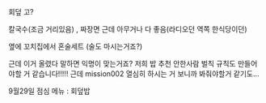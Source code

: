 회덮 고?

칼국수(조금 거리있음) , 짜장면 근데 아무거나 다 좋음(라디오던 역쪽 한식당이던)

옆에 꼬치집에서 혼술세트 (술도 마시는거죠?)

근데 이거 올렸다 말하면 익명이 맞는거죠?
저희 밥 추천 안한사람 벌칙 규칙도 만들어야할 거 같습니다!!!!!
근데 mission002 열심히 하시는 거 보니까 봐줘야할거 같기도...



9월29일 점심 메뉴 : 회덮밥